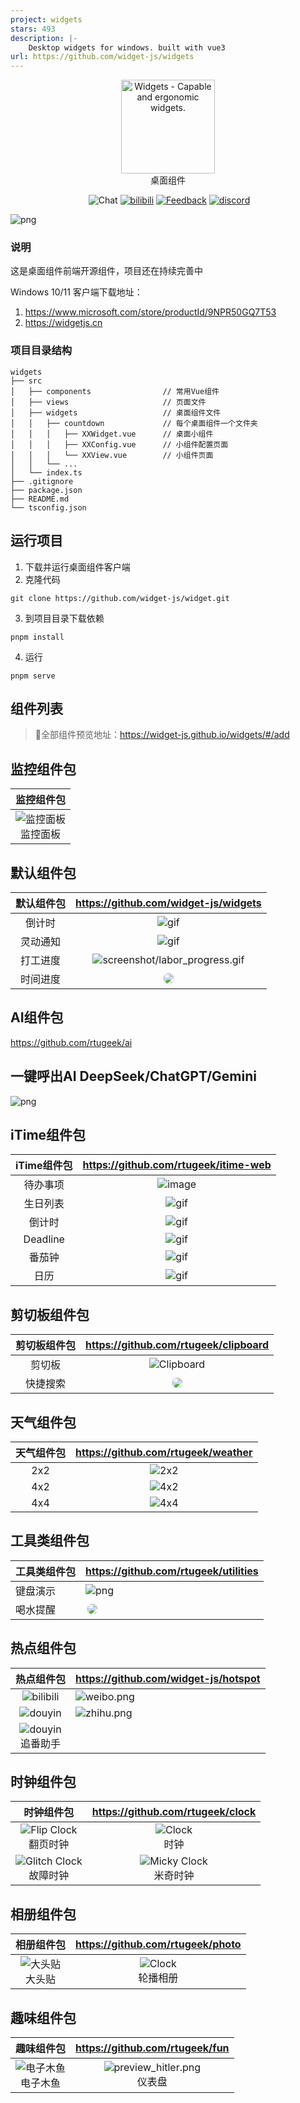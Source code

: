```yaml
---
project: widgets
stars: 493
description: |-
    Desktop widgets for windows. built with vue3
url: https://github.com/widget-js/widgets
---
```


<p align="center">
<a href="https://github.com/widget-js/widgets">
  <img width="150" src="https://raw.githubusercontent.com/widget-js/widgets/master/screenshot/logo.png" alt="Widgets - Capable and ergonomic widgets." width="300">
</a>
<br>
桌面组件
</p>

<p align="center">
  <img src="https://img.shields.io/github/license/widget-js/widgets" alt="">
  <img src="https://img.shields.io/badge/Q%E7%BE%A4-701784679-EB1923?logo=tencentqq&logoColor=white&sanitize=true" alt="Chat">
  <a href="https://space.bilibili.com/207395767"><img src="https://img.shields.io/badge/-Bilibili-00A1D6?logo=bilibili&logoColor=white" alt="bilibili"></a>
  <a href="https://txc.qq.com/products/450189"><img src="https://img.shields.io/badge/-功能建议-2378ff?logo=vowpalwabbit&logoColor=white&sanitize=true" alt="Feedback"></a>
  <a href="https://discord.gg/vwSAaRR8cT"><img src="https://img.shields.io/badge/-Discord-5865F2?logo=discord&logoColor=white" alt="discord"></a>
</p>

![png](public/screenshot.jpg)

### 说明

这是桌面组件前端开源组件，项目还在持续完善中

Windows 10/11 客户端下载地址：
1. https://www.microsoft.com/store/productId/9NPR50GQ7T53
2. https://widgetjs.cn

### 项目目录结构

```
widgets
├── src
│   ├── components                // 常用Vue组件
│   ├── views                     // 页面文件
│   ├── widgets                   // 桌面组件文件
│   │   ├── countdown             // 每个桌面组件一个文件夹
│   │   │   ├── XXWidget.vue      // 桌面小组件
│   │   │   ├── XXConfig.vue      // 小组件配置页面
│   │   │   └── XXView.vue        // 小组件页面
│   │   └── ...
│   └── index.ts
├── .gitignore
├── package.json
├── README.md
└── tsconfig.json
```

## 运行项目

1. 下载并运行桌面组件客户端
2. 克隆代码

```shell
git clone https://github.com/widget-js/widget.git

```

3. 到项目目录下载依赖

```shell
pnpm install
```

4. 运行

```shell
pnpm serve
```

## 组件列表

> 
>
> 🔗全部组件预览地址：https://widget-js.github.io/widgets/#/add


## 监控组件包

|                                                     监控组件包                                                      |                                                                                                 
|:--------------------------------------------------------------------------------------------------------------:|
| ![监控面板](https://github.com/rtugeek/monitor/blob/master/public/image/preview_base_panel.png?raw=true) <br/>监控面板 |

## 默认组件包

| 默认组件包 |                                     https://github.com/widget-js/widgets                                     |
|:-----:|:------------------------------------------------------------------------------------------------------------:| 
|  倒计时  |                                 ![gif](public/images/preview_countdown.png)                                  |
| 灵动通知  |                                    ![gif](screenshot/dynamic_island.gif)                                     |
| 打工进度  |                       ![screenshot/labor_progress.gif](screenshot/labor_progress.gif)                        |
| 时间进度  | <img style="border: 3px solid #c3c3c31f;border-radius: 12px" src="public/images/preview_time_progress.png"/> |

## AI组件包

https://github.com/rtugeek/ai

## 一键呼出AI DeepSeek/ChatGPT/Gemini

![png](https://raw.githubusercontent.com/rtugeek/ai/master/screenshot.png)

## iTime组件包

| iTime组件包 |                                        https://github.com/rtugeek/itime-web                                         |
|:--------:|:-------------------------------------------------------------------------------------------------------------------:| 
|   待办事项   | ![image](https://raw.githubusercontent.com/rtugeek/itime-web/refs/heads/master/public/images/preview_todo_list.png) | 
|   生日列表   |                                   ![gif](public/images/preview_birthday_list.png)                                   | 
|   倒计时    |                                    ![gif](public/images/preview_countdown2.png)                                     | 
| Deadline |  ![gif](https://raw.githubusercontent.com/rtugeek/itime-web/refs/heads/master/public/images/preview_deadline.png)   | 
|   番茄钟    |  ![gif](https://raw.githubusercontent.com/rtugeek/itime-web/refs/heads/master/public/images/preview_pomodoro.png)   | 
|    日历    |  ![gif](https://raw.githubusercontent.com/rtugeek/itime-web/refs/heads/master/public/images/preview_calendar.png)   | 

## 剪切板组件包

| 剪切板组件包 |                                     https://github.com/rtugeek/clipboard                                     |
|:------:|:------------------------------------------------------------------------------------------------------------:| 
|  剪切板   | ![Clipboard](https://raw.githubusercontent.com/rtugeek/clipboard/master/public/images/preview_clipboard.png) | 
|  快捷搜索  |   <img style="border: 3px solid #c3c3c31f;border-radius: 12px" src="public/images/preview_clipboard.png"/>   |

## 天气组件包

| 天气组件包 |                             https://github.com/rtugeek/weather                             |
|:-----:|:------------------------------------------------------------------------------------------:| 
|  2x2  | ![2x2](https://raw.githubusercontent.com/rtugeek/weather/master/public/preview_small.png)  | 
|  4x2  | ![4x2](https://raw.githubusercontent.com/rtugeek/weather/master/public/preview_medium.png) | 
|  4x4  | ![4x4](https://raw.githubusercontent.com/rtugeek/weather/master/public/preview_large.png)  |

## 工具类组件包

| 工具类组件包 | https://github.com/rtugeek/utilities                                                                          |
|--------|---------------------------------------------------------------------------------------------------------------| 
| 键盘演示   | ![png](./public/images/preview_keystroke.png)                                                                 |
| 喝水提醒   | <img style="border: 3px solid #c3c3c31f;border-radius: 12px" src="public/images/preview_water_reminder.png"/> |

## 热点组件包

|                                                       热点组件包                                                        | https://github.com/widget-js/hotspot                                                                        |
|:------------------------------------------------------------------------------------------------------------------:|-------------------------------------------------------------------------------------------------------------| 
|   ![bilibili](https://raw.githubusercontent.com/widget-js/hotspot/master/public/images/bilibili_hot_search.png)    | ![weibo.png](https://raw.githubusercontent.com/widget-js/hotspot/master/public/images/weibo_hot_search.png) |
|       ![douyin](https://raw.githubusercontent.com/widget-js/hotspot/master/public/images/preview_douyin.png)       | ![zhihu.png](https://raw.githubusercontent.com/widget-js/hotspot/master/public/images/preview_zhihu.png)    |
| ![douyin](https://raw.githubusercontent.com/widget-js/hotspot/master/public/images/preview_bangumi.png)  <br/>追番助手 |                                                                                                             |

## 时钟组件包

|                                                           时钟组件包                                                           |                                            https://github.com/rtugeek/clock                                             |
|:-------------------------------------------------------------------------------------------------------------------------:|:-----------------------------------------------------------------------------------------------------------------------:| 
|   ![Flip Clock](https://raw.githubusercontent.com/rtugeek/clock/master/public/images/preview_flip_clock.png) <br/>翻页时钟    |        ![Clock](https://raw.githubusercontent.com/rtugeek/clock/master/public/images/preview_clock.png)  <br/>时钟        |
| ![Glitch Clock](https://raw.githubusercontent.com/rtugeek/clock/master/public/images/preview_glitch_clock.png)  <br/>故障时钟 | ![Micky Clock](https://raw.githubusercontent.com/rtugeek/clock/master/public/images/preview_micky_clock.png)  <br/>米奇时钟 |

## 相册组件包

|                                                   相册组件包                                                   |                                      https://github.com/rtugeek/photo                                       |
|:---------------------------------------------------------------------------------------------------------:|:-----------------------------------------------------------------------------------------------------------:| 
| ![大头贴](https://raw.githubusercontent.com/rtugeek/photo/master/public/images/preview_sticker.png) <br/>大头贴 | ![Clock](https://raw.githubusercontent.com/rtugeek/photo/master/public/images/preview_photo.png)  <br/>轮播相册 |

## 趣味组件包

|                                                     趣味组件包                                                     |                                                  https://github.com/rtugeek/fun                                                  |
|:-------------------------------------------------------------------------------------------------------------:|:--------------------------------------------------------------------------------------------------------------------------------:| 
| ![电子木鱼](https://raw.githubusercontent.com/rtugeek/fun/master/public/images/preview_wooden_fish.png) <br/>电子木鱼 | ![preview_hitler.png](https://raw.githubusercontent.com/rtugeek/fun/refs/heads/master/public/images/preview_hitler.png) <br/>仪表盘 |



